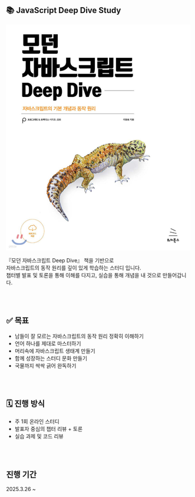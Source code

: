 
## 📚 JavaScript Deep Dive Study
<img style="width:500px; height:auto;" src="jsdeepdive.jpeg" width={300} height={300}/>

『모던 자바스크립트 Deep Dive』 책을 기반으로 <br/>
자바스크립트의 동작 원리를 깊이 있게 학습하는 스터디 입니다.<br/>
챕터별 발표 및 토론을 통해 이해를 다지고, 실습을 통해 개념을 내 것으로 만들어갑니다.

<br/>
<br/>

## ✅ 목표
- 남들이 잘 모르는 자바스크립트의 동작 원리 정확히 이해하기
- 언어 하나를 제대로 마스터하기
- 머리속에 자바스크립트 생태계 만들기
- 함께 성장하는 스터디 문화 만들기
- 국물까지 싹싹 긁어 완독하기

<br/>
<br/>

## 🗓 진행 방식
- 주 1회 온라인 스터디
- 발표자 중심의 챕터 리뷰 + 토론
- 실습 과제 및 코드 리뷰

<br/>
<br/>

## 진행 기간
2025.3.26 ~ 

<br/>
<br/>
